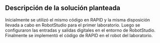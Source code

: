 ## Descripción de la solución planteada
Inicialmente se utilizó el mismo código en RAPID y la misma disposición llevada a cabo en RobotStudio para el primer laboratorio. Luego se configuraron las entradas y salidas digitales en el entorno de RobotStudio. Finalmente se implementó el código de RAPID en el robot del laboratorio.
